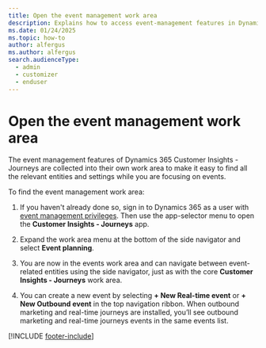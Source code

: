 ```yaml
---
title: Open the event management work area 
description: Explains how to access event-management features in Dynamics 365 Customer Insights - Journeys.
ms.date: 01/24/2025
ms.topic: how-to
author: alfergus
ms.author: alfergus
search.audienceType: 
  - admin
  - customizer
  - enduser
---
```


# Open the event management work area

The event management features of Dynamics 365 Customer Insights - Journeys are collected into their own work area to make it easy to find all the relevant entities and settings while you are focusing on events.

To find the event management work area:

1. If you haven't already done so, sign in to Dynamics 365 as a user with [event management privileges](admin-users-licenses-roles.md). Then use the app-selector menu to open the **Customer Insights - Journeys** app.

1. Expand the work area menu at the bottom of the side navigator and select **Event planning**.

1. You are now in the events work area and can navigate between event-related entities using the side navigator, just as with the core **Customer Insights - Journeys** work area.

1. You can create a new event by selecting **+ New Real-time event** or **+ New Outbound event** in the top navigation ribbon. When outbound marketing and real-time journeys are installed, you’ll see outbound marketing and real-time journeys events in the same events list. 

[!INCLUDE [footer-include](./includes/footer-banner.md)]
